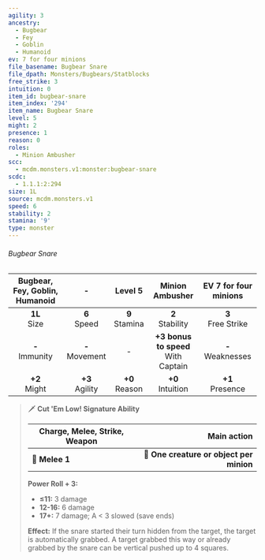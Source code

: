 ```yaml
---
agility: 3
ancestry:
  - Bugbear
  - Fey
  - Goblin
  - Humanoid
ev: 7 for four minions
file_basename: Bugbear Snare
file_dpath: Monsters/Bugbears/Statblocks
free_strike: 3
intuition: 0
item_id: bugbear-snare
item_index: '294'
item_name: Bugbear Snare
level: 5
might: 2
presence: 1
reason: 0
roles:
  - Minion Ambusher
scc:
  - mcdm.monsters.v1:monster:bugbear-snare
scdc:
  - 1.1.1:2:294
size: 1L
source: mcdm.monsters.v1
speed: 6
stability: 2
stamina: '9'
type: monster
---
```


###### Bugbear Snare

| Bugbear, Fey, Goblin, Humanoid |          -          |      Level 5       |             Minion Ambusher             | EV 7 for four minions  |
| :----------------------------: | :-----------------: | :----------------: | :-------------------------------------: | :--------------------: |
|        **1L**<br/> Size        |  **6**<br/> Speed   | **9**<br/> Stamina |          **2**<br/> Stability           | **3**<br/> Free Strike |
|      **-**<br/> Immunity       | **-**<br/> Movement |         -          | **+3 bonus to speed**<br/> With Captain | **-**<br/> Weaknesses  |
|       **+2**<br/> Might        | **+3**<br/> Agility | **+0**<br/> Reason |          **+0**<br/> Intuition          |  **+1**<br/> Presence  |

<!-- -->
> 🗡 **Cut 'Em Low! Signature Ability**
>
> | **Charge, Melee, Strike, Weapon** |                          **Main action** |
> | --------------------------------- | ---------------------------------------: |
> | **📏 Melee 1**                    | **🎯 One creature or object per minion** |
>
> **Power Roll + 3:**
>
> - **≤11:** 3 damage
> - **12-16:** 6 damage
> - **17+:** 7 damage; A < 3 slowed (save ends)
>
> **Effect:** If the snare started their turn hidden from the target, the target is automatically grabbed. A target grabbed this way or already grabbed by the snare can be vertical pushed up to 4 squares.
